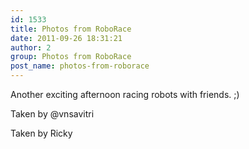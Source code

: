 ```yaml
---
id: 1533
title: Photos from RoboRace
date: 2011-09-26 18:31:21
author: 2
group: Photos from RoboRace
post_name: photos-from-roborace
---
```


Another exciting afternoon racing robots with friends. ;) 

Taken by @vnsavitri 

Taken by Ricky